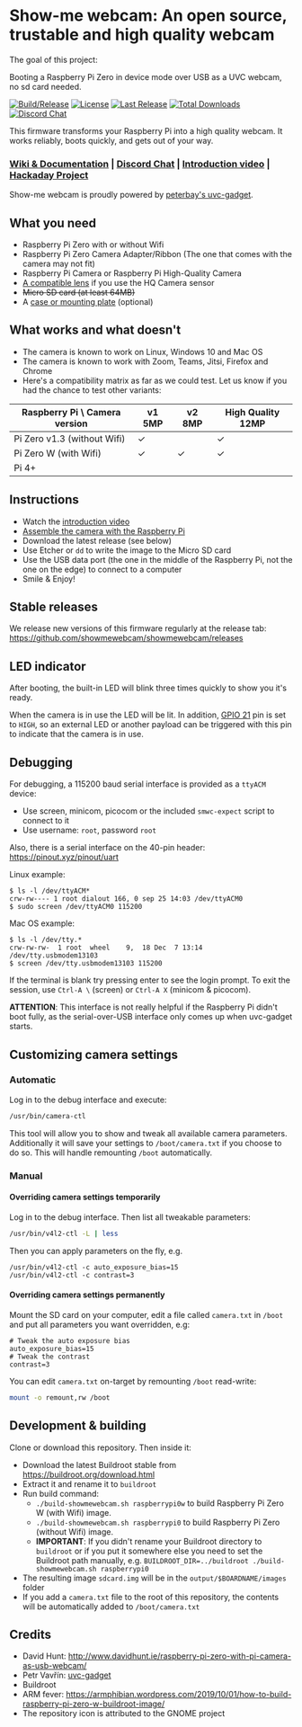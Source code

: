 # Show-me webcam: An open source, trustable and high quality webcam

The goal of this project:

Booting a Raspberry Pi Zero in device mode over USB as a UVC webcam, no sd card needed.

[![Build/Release](https://github.com/showmewebcam/showmewebcam/workflows/Build/Release/badge.svg)](https://github.com/showmewebcam/showmewebcam/actions)
[![License](https://img.shields.io/github/license/showmewebcam/showmewebcam?label=License)](https://github.com/showmewebcam/showmewebcam/blob/master/LICENSE)
[![Last Release](https://img.shields.io/github/release/showmewebcam/showmewebcam.svg?label=Last%20Release)](https://github.com/showmewebcam/showmewebcam/releases/)
[![Total Downloads](https://img.shields.io/github/downloads/showmewebcam/showmewebcam/total.svg?label=Total%20Downloads)](https://github.com/showmewebcam/showmewebcam/releases/)
[![Discord Chat](https://img.shields.io/discord/774949618832113674.svg?label=Discord%20Chat)](https://discord.gg/dTc4jtf3YX)

This firmware transforms your Raspberry Pi into a high quality webcam. It works reliably, boots quickly, and gets out of your way.

### [Wiki & Documentation](https://github.com/showmewebcam/showmewebcam/wiki) | [Discord Chat](https://discord.gg/dTc4jtf3YX) | [Introduction video](https://youtu.be/nH2G16YoBT4) | [Hackaday Project](https://hackaday.io/project/174479-raspberry-pi-0-hq-usb-webcam)

Show-me webcam is proudly powered by [peterbay's uvc-gadget](https://github.com/peterbay/uvc-gadget).

## What you need

- Raspberry Pi Zero with or without Wifi
- Raspberry Pi Zero Camera Adapter/Ribbon (The one that comes with the camera may not fit)
- Raspberry Pi Camera or Raspberry Pi High-Quality Camera
- [A compatible lens](https://github.com/showmewebcam/showmewebcam/wiki/Lenses) if you use the HQ Camera sensor
- ~~Micro SD card (at least 64MB)~~
- A [case or mounting plate](https://github.com/showmewebcam/showmewebcam/wiki/Cases) (optional)

## What works and what doesn't

- The camera is known to work on Linux, Windows 10 and Mac OS
- The camera is known to work with Zoom, Teams, Jitsi, Firefox and Chrome
- Here's a compatibility matrix as far as we could test. Let us know if you had the chance to test other variants:

| Raspberry Pi \ Camera version  | v1 5MP  | v2 8MP  | High Quality 12MP |
| ------------------------------ | ------- | ------- | ----------------- |
| Pi Zero v1.3 (without Wifi)    | &check; |         | &check;           |
| Pi Zero W (with Wifi)          | &check; | &check; | &check;           |
| Pi 4+                          |         |         |                   |

## Instructions

- Watch the [introduction video](https://youtu.be/nH2G16YoBT4)
- [Assemble the camera with the Raspberry Pi](https://www.youtube.com/watch?v=8fcbP7lEdzY&t=365s)
- Download the latest release (see below)
- Use Etcher or `dd` to write the image to the Micro SD card
- Use the USB data port (the one in the middle of the Raspberry Pi, not the one on the edge) to connect to a computer
- Smile & Enjoy!

## Stable releases

We release new versions of this firmware regularly at the release tab:
https://github.com/showmewebcam/showmewebcam/releases

## LED indicator

After booting, the built-in LED will blink three times quickly to show you it's ready.

When the camera is in use the LED will be lit. In addition,
[GPIO 21](https://pinout.xyz/pinout/pin40_gpio21#) pin is set to `HIGH`, so an
external LED or another payload can be triggered with this pin to indicate that
the camera is in use.


## Debugging

For debugging, a 115200 baud serial interface is provided as a `ttyACM` device:
- Use screen, minicom, picocom or the included `smwc-expect` script to connect to it
- Use username: `root`, password `root`

Also, there is a serial interface on the 40-pin header: https://pinout.xyz/pinout/uart

Linux example:
```
$ ls -l /dev/ttyACM*
crw-rw---- 1 root dialout 166, 0 sep 25 14:03 /dev/ttyACM0
$ sudo screen /dev/ttyACM0 115200
```

Mac OS example:
```
$ ls -l /dev/tty.*
crw-rw-rw-  1 root  wheel    9,  18 Dec  7 13:14 /dev/tty.usbmodem13103
$ screen /dev/tty.usbmodem13103 115200
```

If the terminal is blank try pressing enter to see the login prompt. To exit
the session, use `Ctrl-A \` (screen) or `Ctrl-A X` (minicom & picocom).

**ATTENTION**: This interface is not really helpful if the Raspberry Pi didn't
boot fully, as the serial-over-USB interface only comes up when uvc-gadget
starts.

## Customizing camera settings

### Automatic

Log in to the debug interface and execute:

```bash
/usr/bin/camera-ctl
```

This tool will allow you to show and tweak all available camera parameters.
Additionally it will save your settings to `/boot/camera.txt` if you choose to
do so. This will handle remounting `/boot` automatically.

### Manual

#### Overriding camera settings temporarily

Log in to the debug interface. Then list all tweakable parameters:

```bash
/usr/bin/v4l2-ctl -L | less
```

Then you can apply parameters on the fly, e.g.

```
/usr/bin/v4l2-ctl -c auto_exposure_bias=15
/usr/bin/v4l2-ctl -c contrast=3
```

#### Overriding camera settings permanently

Mount the SD card on your computer, edit a file called `camera.txt` in
`/boot` and put all parameters you want overridden, e.g:

```
# Tweak the auto exposure bias
auto_exposure_bias=15
# Tweak the contrast
contrast=3
```

You can edit `camera.txt` on-target by remounting `/boot` read-write:

```bash
mount -o remount,rw /boot
```

## Development & building

Clone or download this repository. Then inside it:

- Download the latest Buildroot stable from https://buildroot.org/download.html
- Extract it and rename it to `buildroot`
- Run build command:
  - `./build-showmewebcam.sh raspberrypi0w` to build Raspberry Pi Zero W (with Wifi) image.
  - `./build-showmewebcam.sh raspberrypi0` to build Raspberry Pi Zero (without Wifi) image.
  - **IMPORTANT**: If you didn't rename your Buildroot directory to `buildroot` or if you put it somewhere else you need to set the Buildroot path manually, e.g. `BUILDROOT_DIR=../buildroot ./build-showmewebcam.sh raspberrypi0`
- The resulting image `sdcard.img` will be in the `output/$BOARDNAME/images` folder
- If you add a `camera.txt` file to the root of this repository, the contents will be automatically added to `/boot/camera.txt`

## Credits

- David Hunt: http://www.davidhunt.ie/raspberry-pi-zero-with-pi-camera-as-usb-webcam/
- Petr Vavřín: [uvc-gadget](https://github.com/peterbay/uvc-gadget)
- Buildroot
- ARM fever: https://armphibian.wordpress.com/2019/10/01/how-to-build-raspberry-pi-zero-w-buildroot-image/
- The repository icon is attributed to the GNOME project

